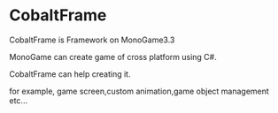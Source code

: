 # CobaltFrame
CobaltFrame is Framework on MonoGame3.3

MonoGame can create game of cross platform using C#.

CobaltFrame can help creating it.

for example, game screen,custom animation,game object management etc...


